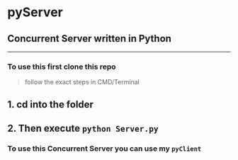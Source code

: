 # pyServer
## Concurrent Server written in Python 

***

### To use this first clone this repo

> follow the exact steps in CMD/Terminal

## 1. cd into the folder
## 2. Then execute ``` python Server.py ```

### To use this Concurrent Server you can use my ```pyClient```

